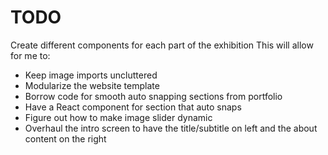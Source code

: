 # TODO

Create different components for each part of the exhibition
This will allow for me to:

- Keep image imports uncluttered
- Modularize the website template
- Borrow code for smooth auto snapping sections from portfolio
- Have a React component for section that auto snaps
- Figure out how to make image slider dynamic
- Overhaul the intro screen to have the title/subtitle on left and
  the about content on the right
